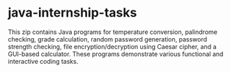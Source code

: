 # java-internship-tasks
This zip contains Java programs for temperature conversion, palindrome checking, grade calculation, random password generation, password strength checking, file encryption/decryption using Caesar cipher, and a GUI-based calculator. These programs demonstrate various functional and interactive coding tasks.

